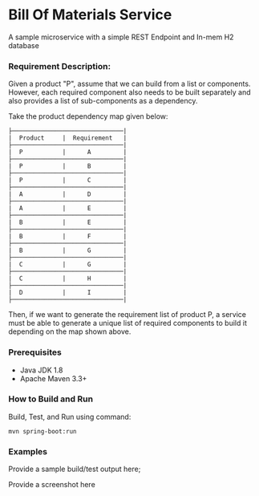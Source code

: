 # Bill Of Materials Service

A sample microservice with a simple REST Endpoint and In-mem H2 database

### Requirement Description: 

Given a product "P", assume that we can build from a list or components.
However, each required component also needs to be built separately and also provides a list of sub-components as a dependency.

Take the product dependency map given below:

```
├───────────────────────────────|
|  Product     |  Requirement   |
├───────────────────────────────|
|  P           |      A         |
├───────────────────────────────|
|  P           |      B         |
├───────────────────────────────|
|  P           |      C         |
├───────────────────────────────|
|  A           |      D         |
├───────────────────────────────|
|  A           |      E         |
├───────────────────────────────|
|  B           |      E         |
├───────────────────────────────|
|  B           |      F         |
├───────────────────────────────|
|  B           |      G         |
├───────────────────────────────|
|  C           |      G         |
├───────────────────────────────|
|  C           |      H         |
├───────────────────────────────|
|  D           |      I         |
├───────────────────────────────|

```

Then, if we want to generate the requirement list of product P, a service must be able to generate a unique list of required components to build it depending on the map shown above.


### Prerequisites

+ Java JDK 1.8
+ Apache Maven 3.3+


### How to Build and Run

Build, Test, and Run using command:

```
mvn spring-boot:run

```


### Examples

Provide a sample build/test output here;

Provide a screenshot here




